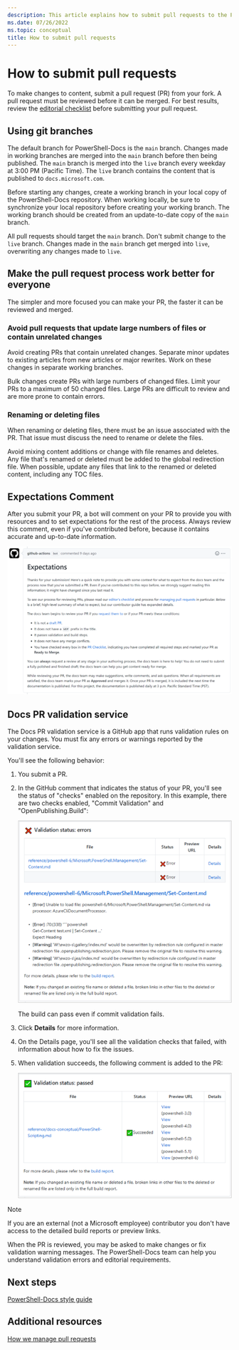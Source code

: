 ```yaml
---
description: This article explains how to submit pull requests to the PowerShell-Docs repository.
ms.date: 07/26/2022
ms.topic: conceptual
title: How to submit pull requests
---
```

# How to submit pull requests

To make changes to content, submit a pull request (PR) from your fork. A pull request must be
reviewed before it can be merged. For best results, review the [editorial checklist][1] before
submitting your pull request.

## Using git branches

The default branch for PowerShell-Docs is the `main` branch. Changes made in working branches are
merged into the `main` branch before then being published. The `main` branch is merged into the
`live` branch every weekday at 3:00 PM (Pacific Time). The `live` branch contains the content that
is published to `docs.microsoft.com`.

Before starting any changes, create a working branch in your local copy of the PowerShell-Docs
repository. When working locally, be sure to synchronize your local repository before creating your
working branch. The working branch should be created from an update-to-date copy of the `main`
branch.

All pull requests should target the `main` branch. Don't submit change to the `live` branch. Changes
made in the `main` branch get merged into `live`, overwriting any changes made to `live`.

## Make the pull request process work better for everyone

The simpler and more focused you can make your PR, the faster it can be reviewed and merged.

### Avoid pull requests that update large numbers of files or contain unrelated changes

Avoid creating PRs that contain unrelated changes. Separate minor updates to existing articles from
new articles or major rewrites. Work on these changes in separate working branches.

Bulk changes create PRs with large numbers of changed files. Limit your PRs to a maximum of 50
changed files. Large PRs are difficult to review and are more prone to contain errors.

### Renaming or deleting files

When renaming or deleting files, there must be an issue associated with the PR. That issue must
discuss the need to rename or delete the files.

Avoid mixing content additions or change with file renames and deletes. Any file that's renamed or
deleted must be added to the global redirection file. When possible, update any files that link to
the renamed or deleted content, including any TOC files.

## Expectations Comment

After you submit your PR, a bot will comment on your PR to provide you with resources and to set
expectations for the rest of the process. Always review this comment, even if you've contributed
before, because it contains accurate and up-to-date information.

![example expectation comment][2]

## Docs PR validation service

The Docs PR validation service is a GitHub app that runs validation rules on your changes. You must
fix any errors or warnings reported by the validation service.

You'll see the following behavior:

1. You submit a PR.
1. In the GitHub comment that indicates the status of your PR, you'll see the status of "checks"
   enabled on the repository. In this example, there are two checks enabled, "Commit Validation" and
   "OpenPublishing.Build":

   ![validation status - some checks failed][3]

   The build can pass even if commit validation fails.

1. Click **Details** for more information.
1. On the Details page, you'll see all the validation checks that failed, with information about how
   to fix the issues.
1. When validation succeeds, the following comment is added to the PR:

   ![Validation status: success][4]

> [!NOTE]
> If you are an external (not a Microsoft employee) contributor you don't have access to the
> detailed build reports or preview links.

When the PR is reviewed, you may be asked to make changes or fix validation warning messages. The
PowerShell-Docs team can help you understand validation errors and editorial requirements.

## Next steps

[PowerShell-Docs style guide][5]

## Additional resources

[How we manage pull requests][6]

<!--link refs-->
[1]: editorial-checklist.md
[2]: media/pull-requests/expectations.png
[3]: media/pull-requests/validation-failed.png
[4]: media/pull-requests/build-validation.png
[5]: powershell-style-guide.md
[6]: managing-pull-requests.md
